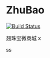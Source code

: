 # ZhuBao 
[![Build Status](https://travis-ci.com/meteortears/ZhuBao.svg?branch=master)](https://travis-ci.com/meteortears/ZhuBao)

翘珠宝微商城
x

ss
